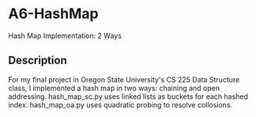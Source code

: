 # A6-HashMap
Hash Map Implementation: 2 Ways

## Description
For my final project in Oregon State University's CS 225 Data Structure class, I implemented a hash map in two ways: chaining and open addressing.
hash_map_sc.py uses linked lists as buckets for each hashed index. hash_map_oa.py uses quadratic probing to resolve collosions.

